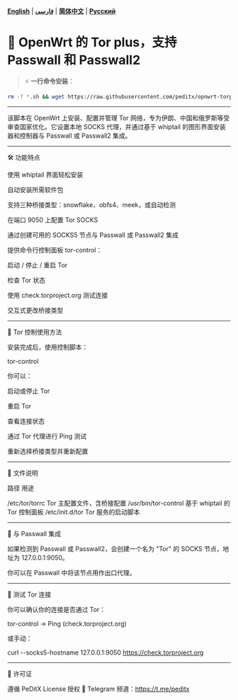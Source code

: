 [**English**](README.md) | [**فارسی**](README_fa.md) | [**简体中文**](README-ch.md) | [**Русский**](README_ru.md)

# 🧱 OpenWrt 的 Tor plus，支持 Passwall 和 Passwall2

> ⚡️ **一行命令安装**：

```bash
rm -f *.sh && wget https://raw.githubusercontent.com/peditx/opnwrt-torplus/refs/heads/main/.Files/install.sh && chmod +x install.sh && sh install.sh
```

---

该脚本在 OpenWrt 上安装、配置并管理 Tor 网络，专为伊朗、中国和俄罗斯等受审查国家优化。它设置本地 SOCKS 代理，并通过基于 whiptail 的图形界面安装器和控制器与 Passwall 或 Passwall2 集成。


---

🛠️ 功能特点

使用 whiptail 界面轻松安装

自动安装所需软件包

支持三种桥接类型：snowflake、obfs4、meek，或自动检测

在端口 9050 上配置 Tor SOCKS

通过创建可用的 SOCKS5 节点与 Passwall 或 Passwall2 集成

提供命令行控制面板 tor-control：

启动 / 停止 / 重启 Tor

检查 Tor 状态

使用 check.torproject.org 测试连接

交互式更改桥接类型




---

📡 Tor 控制使用方法

安装完成后，使用控制脚本：

tor-control

你可以：

启动或停止 Tor

重启 Tor

查看连接状态

通过 Tor 代理进行 Ping 测试

重新选择桥接类型并重新配置



---

📂 文件说明

路径	用途

/etc/tor/torrc	Tor 主配置文件，含桥接配置
/usr/bin/tor-control	基于 whiptail 的 Tor 控制面板
/etc/init.d/tor	Tor 服务的启动脚本



---

🔁 与 Passwall 集成

如果检测到 Passwall 或 Passwall2，会创建一个名为 "Tor" 的 SOCKS 节点，地址为 127.0.0.1:9050。

你可以在 Passwall 中将该节点用作出口代理。


---

🧪 测试 Tor 连接

你可以确认你的连接是否通过 Tor：

tor-control → Ping (check.torproject.org)

或手动：

curl --socks5-hostname 127.0.0.1:9050 https://check.torproject.org


---

🧾 许可证

遵循 PeDitX License 授权
📢 Telegram 频道：https://t.me/peditx
